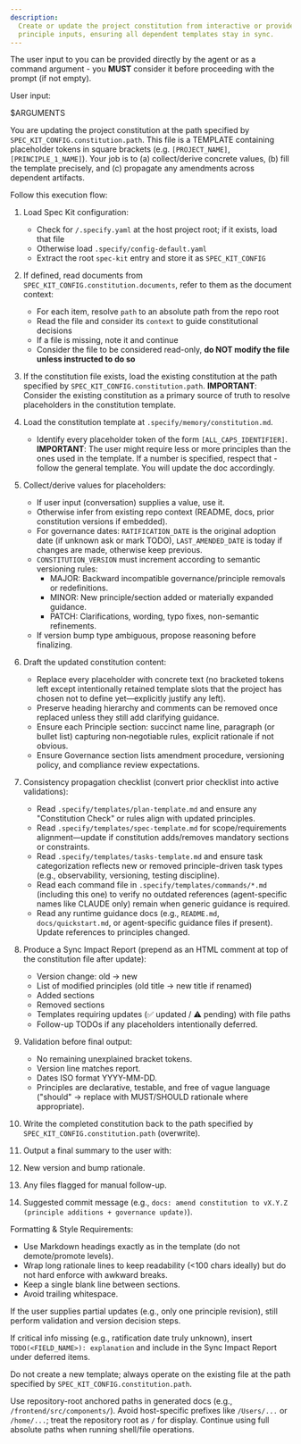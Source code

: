 ```yaml
---
description:
  Create or update the project constitution from interactive or provided
  principle inputs, ensuring all dependent templates stay in sync.
---
```


The user input to you can be provided directly by the agent or as a command
argument - you **MUST** consider it before proceeding with the prompt (if not
empty).

User input:

$ARGUMENTS

You are updating the project constitution at the path specified by
`SPEC_KIT_CONFIG.constitution.path`. This file is a TEMPLATE containing
placeholder tokens in square brackets (e.g. `[PROJECT_NAME]`,
`[PRINCIPLE_1_NAME]`). Your job is to (a) collect/derive concrete values, (b)
fill the template precisely, and (c) propagate any amendments across dependent
artifacts.

Follow this execution flow:

1. Load Spec Kit configuration:
   - Check for `/.specify.yaml` at the host project root; if it exists, load
     that file
   - Otherwise load `.specify/config-default.yaml`
   - Extract the root `spec-kit` entry and store it as `SPEC_KIT_CONFIG`

2. If defined, read documents from `SPEC_KIT_CONFIG.constitution.documents`,
   refer to them as the document context:
   - For each item, resolve `path` to an absolute path from the repo root
   - Read the file and consider its `context` to guide constitutional decisions
   - If a file is missing, note it and continue
   - Consider the file to be considered read-only, **do NOT modify the file
     unless instructed to do so**

3. If the constitution file exists, load the existing constitution at the path
   specified by `SPEC_KIT_CONFIG.constitution.path`. **IMPORTANT**: Consider the
   existing constitution as a primary source of truth to resolve placeholders in
   the constitution template.

4. Load the constitution template at `.specify/memory/constitution.md`.
   - Identify every placeholder token of the form `[ALL_CAPS_IDENTIFIER]`.
     **IMPORTANT**: The user might require less or more principles than the ones
     used in the template. If a number is specified, respect that - follow the
     general template. You will update the doc accordingly.

5. Collect/derive values for placeholders:
   - If user input (conversation) supplies a value, use it.
   - Otherwise infer from existing repo context (README, docs, prior
     constitution versions if embedded).
   - For governance dates: `RATIFICATION_DATE` is the original adoption date (if
     unknown ask or mark TODO), `LAST_AMENDED_DATE` is today if changes are
     made, otherwise keep previous.
   - `CONSTITUTION_VERSION` must increment according to semantic versioning
     rules:
     - MAJOR: Backward incompatible governance/principle removals or
       redefinitions.
     - MINOR: New principle/section added or materially expanded guidance.
     - PATCH: Clarifications, wording, typo fixes, non-semantic refinements.
   - If version bump type ambiguous, propose reasoning before finalizing.

6. Draft the updated constitution content:
   - Replace every placeholder with concrete text (no bracketed tokens left
     except intentionally retained template slots that the project has chosen
     not to define yet—explicitly justify any left).
   - Preserve heading hierarchy and comments can be removed once replaced unless
     they still add clarifying guidance.
   - Ensure each Principle section: succinct name line, paragraph (or bullet
     list) capturing non‑negotiable rules, explicit rationale if not obvious.
   - Ensure Governance section lists amendment procedure, versioning policy, and
     compliance review expectations.

7. Consistency propagation checklist (convert prior checklist into active
   validations):
   - Read `.specify/templates/plan-template.md` and ensure any "Constitution
     Check" or rules align with updated principles.
   - Read `.specify/templates/spec-template.md` for scope/requirements
     alignment—update if constitution adds/removes mandatory sections or
     constraints.
   - Read `.specify/templates/tasks-template.md` and ensure task categorization
     reflects new or removed principle-driven task types (e.g., observability,
     versioning, testing discipline).
   - Read each command file in `.specify/templates/commands/*.md` (including
     this one) to verify no outdated references (agent-specific names like
     CLAUDE only) remain when generic guidance is required.
   - Read any runtime guidance docs (e.g., `README.md`, `docs/quickstart.md`, or
     agent-specific guidance files if present). Update references to principles
     changed.

8. Produce a Sync Impact Report (prepend as an HTML comment at top of the
   constitution file after update):
   - Version change: old → new
   - List of modified principles (old title → new title if renamed)
   - Added sections
   - Removed sections
   - Templates requiring updates (✅ updated / ⚠ pending) with file paths
   - Follow-up TODOs if any placeholders intentionally deferred.

9. Validation before final output:
   - No remaining unexplained bracket tokens.
   - Version line matches report.
   - Dates ISO format YYYY-MM-DD.
   - Principles are declarative, testable, and free of vague language ("should"
     → replace with MUST/SHOULD rationale where appropriate).

10. Write the completed constitution back to the path specified by
    `SPEC_KIT_CONFIG.constitution.path` (overwrite).

11. Output a final summary to the user with:
12. New version and bump rationale.
13. Any files flagged for manual follow-up.
14. Suggested commit message (e.g.,
    `docs: amend constitution to vX.Y.Z (principle additions + governance update)`).

Formatting & Style Requirements:

- Use Markdown headings exactly as in the template (do not demote/promote
  levels).
- Wrap long rationale lines to keep readability (<100 chars ideally) but do not
  hard enforce with awkward breaks.
- Keep a single blank line between sections.
- Avoid trailing whitespace.

If the user supplies partial updates (e.g., only one principle revision), still
perform validation and version decision steps.

If critical info missing (e.g., ratification date truly unknown), insert
`TODO(<FIELD_NAME>): explanation` and include in the Sync Impact Report under
deferred items.

Do not create a new template; always operate on the existing file at the path
specified by `SPEC_KIT_CONFIG.constitution.path`.

Use repository-root anchored paths in generated docs (e.g.,
`/frontend/src/components/`). Avoid host-specific prefixes like `/Users/...` or
`/home/...`; treat the repository root as `/` for display. Continue using full
absolute paths when running shell/file operations.
